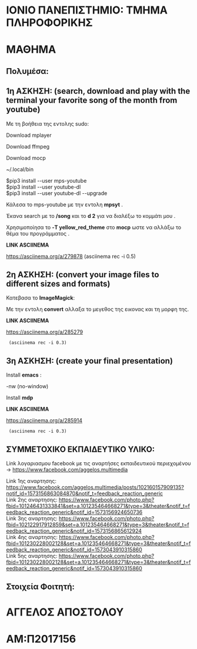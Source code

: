 # ΙΟΝΙΟ ΠΑΝΕΠΙΣΤΗΜΙΟ: ΤΜΗΜΑ ΠΛΗΡΟΦΟΡΙΚΗΣ 
# ΜΑΘΗΜΑ
## Πολυμέσα: 


## 1η ΑΣΚΗΣΗ:  (search, download and play with the terminal your favorite song of the month from youtube) 
 
 


Με τη βοήθεια της εντολης sudo: 
 
Download mplayer 

Download ffmpeg 

Download mocp 

~/.local/bin 

$pip3 install --user mps-youtube  
$pip3 install --user youtube-dl  
$pip3 install --user youtube-dl --upgrade  

Κάλεσα το mps-youtube με την εντολη **mpsyt** .

Έκανα search με το **/song** και το **d 2** για να διαλέξω το κομμάτι μου .  


Χρησιμοποίησα το **-T yellow_red_theme** στο **mocp** ωστε να αλλάξω το θέμα του προγράμματος .

**LINK ASCIINEMA**   

 https://asciinema.org/a/279878 
   (asciinema rec -i 0.5)
 
   
 
   
   
   ## 2η ΑΣΚΗΣΗ:  (convert your image files to different sizes and formats)  
   
   Κατεβασα το **ImageMagick**: 
    
   Με την εντολη **convert** αλλαξα το μεγεθος της εικονας και τη μορφη της.   
   
   **LINK ASCIINEMA** 
   
   https://asciinema.org/a/285279 
   
     (asciinema rec -i 0.3)
     
   ## 3η ΑΣΚΗΣΗ: (create your final presentation) 
   
   Install **emacs** : 
   
   -nw (no-window) 
   
   Install **mdp** 
   
   **LINK ASCIINEMA** 
   
   https://asciinema.org/a/285914 
   
     (asciinema rec -i 0.3)
   
   
   
   
  
  
  





## ΣYMMETOXIKO EKΠΑΙΔΕΥΤΙΚΟ ΥΛΙΚΟ:


Link λογαριασμου facebook με τις αναρτήσες εκπαιδευτικού περιεχομένου -> https://www.facebook.com/aggelos.multimedia  

Link 1ης αναρτησης: https://www.facebook.com/aggelos.multimedia/posts/102160157909135?notif_id=1573156863084870&notif_t=feedback_reaction_generic  
Link 2ης αναρτησης: https://www.facebook.com/photo.php?fbid=101246431333841&set=a.101235464668271&type=3&theater&notif_t=feedback_reaction_generic&notif_id=1573156924650736  
Link 3ης αναρτησης: https://www.facebook.com/photo.php?fbid=102122917912859&set=a.101235464668271&type=3&theater&notif_t=feedback_reaction_generic&notif_id=1573156865612924  
Link 4ης αναρτησης: https://www.facebook.com/photo.php?fbid=101230228002128&set=a.101235464668271&type=3&theater&notif_t=feedback_reaction_generic&notif_id=1573043910315860  
Link 5ης αναρτησης: https://www.facebook.com/photo.php?fbid=101230228002128&set=a.101235464668271&type=3&theater&notif_t=feedback_reaction_generic&notif_id=1573043910315860

    
    
## Στοιχεία Φοιτητή: 

# ΑΓΓΕΛΟΣ ΑΠΟΣΤΟΛΟΥ  
# ΑM:Π2017156  
